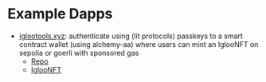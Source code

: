 # Example Dapps

* [iglootools.xyz](https://iglootools.xyz/): authenticate using (lit protocols) passkeys to a smart contract wallet (using alchemy-aa) where users can mint an IglooNFT on sepolia or goerli with sponsored gas
  * [Repo](https://github.com/snowball-tools/iglootools-home)
  * [IglooNFT](https://github.com/snowball-tools/IglooNFT)
